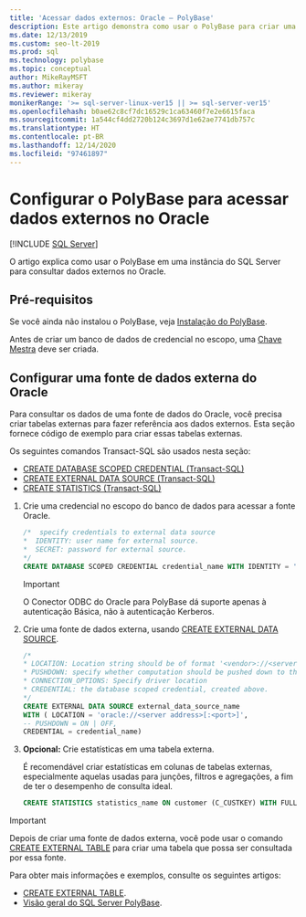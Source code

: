 ```yaml
---
title: 'Acessar dados externos: Oracle – PolyBase'
description: Este artigo demonstra como usar o PolyBase para criar uma fonte de dados externa para acessar dados do Oracle.
ms.date: 12/13/2019
ms.custom: seo-lt-2019
ms.prod: sql
ms.technology: polybase
ms.topic: conceptual
author: MikeRayMSFT
ms.author: mikeray
ms.reviewer: mikeray
monikerRange: '>= sql-server-linux-ver15 || >= sql-server-ver15'
ms.openlocfilehash: b0ae62c8cf7dc16529c1ca63460f7e2e6615faca
ms.sourcegitcommit: 1a544cf4dd2720b124c3697d1e62ae7741db757c
ms.translationtype: HT
ms.contentlocale: pt-BR
ms.lasthandoff: 12/14/2020
ms.locfileid: "97461897"
---
```

# <a name="configure-polybase-to-access-external-data-in-oracle"></a>Configurar o PolyBase para acessar dados externos no Oracle

 [!INCLUDE [SQL Server](../../includes/applies-to-version/sqlserver.md)]

O artigo explica como usar o PolyBase em uma instância do SQL Server para consultar dados externos no Oracle.

## <a name="prerequisites"></a>Pré-requisitos

Se você ainda não instalou o PolyBase, veja [Instalação do PolyBase](polybase-installation.md).

  Antes de criar um banco de dados de credencial no escopo, uma [Chave Mestra](../../t-sql/statements/create-master-key-transact-sql.md) deve ser criada. 

## <a name="configure-an-oracle-external-data-source"></a>Configurar uma fonte de dados externa do Oracle

Para consultar os dados de uma fonte de dados do Oracle, você precisa criar tabelas externas para fazer referência aos dados externos. Esta seção fornece código de exemplo para criar essas tabelas externas.

Os seguintes comandos Transact-SQL são usados nesta seção:

- [CREATE DATABASE SCOPED CREDENTIAL (Transact-SQL)](../../t-sql/statements/create-database-scoped-credential-transact-sql.md)
- [CREATE EXTERNAL DATA SOURCE (Transact-SQL)](../../t-sql/statements/create-external-data-source-transact-sql.md) 
- [CREATE STATISTICS (Transact-SQL)](../../t-sql/statements/create-statistics-transact-sql.md)


1. Crie uma credencial no escopo do banco de dados para acessar a fonte Oracle.

    ```sql
    /*  specify credentials to external data source
    *  IDENTITY: user name for external source. 
    *  SECRET: password for external source.
    */
    CREATE DATABASE SCOPED CREDENTIAL credential_name WITH IDENTITY = 'username', Secret = 'password';
    ```
    
   > [!IMPORTANT] 
   > O Conector ODBC do Oracle para PolyBase dá suporte apenas à autenticação Básica, não à autenticação Kerberos. 

1. Crie uma fonte de dados externa, usando [CREATE EXTERNAL DATA SOURCE](../../t-sql/statements/create-external-data-source-transact-sql.md).

    ```sql
    /* 
    * LOCATION: Location string should be of format '<vendor>://<server>[:<port>]'.
    * PUSHDOWN: specify whether computation should be pushed down to the source. ON by default.
    * CONNECTION_OPTIONS: Specify driver location
    * CREDENTIAL: the database scoped credential, created above.
    */  
    CREATE EXTERNAL DATA SOURCE external_data_source_name
    WITH ( LOCATION = 'oracle://<server address>[:<port>]',
    -- PUSHDOWN = ON | OFF,
    CREDENTIAL = credential_name)
    ```

1. **Opcional:** Crie estatísticas em uma tabela externa.

    É recomendável criar estatísticas em colunas de tabelas externas, especialmente aquelas usadas para junções, filtros e agregações, a fim de ter o desempenho de consulta ideal.

    ```sql
    CREATE STATISTICS statistics_name ON customer (C_CUSTKEY) WITH FULLSCAN; 
    ```

>[!IMPORTANT] 
>Depois de criar uma fonte de dados externa, você pode usar o comando [CREATE EXTERNAL TABLE](../../t-sql/statements/create-external-table-transact-sql.md) para criar uma tabela que possa ser consultada por essa fonte. 

Para obter mais informações e exemplos, consulte os seguintes artigos:

- [CREATE EXTERNAL TABLE](../../t-sql/statements/create-external-table-transact-sql.md).
- [Visão geral do SQL Server PolyBase](polybase-guide.md).
